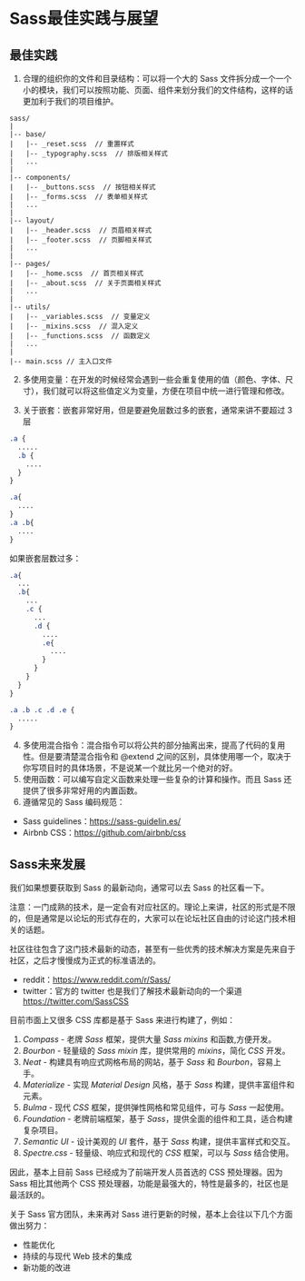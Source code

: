 # Sass最佳实践与展望



## 最佳实践

1. 合理的组织你的文件和目录结构：可以将一个大的 Sass 文件拆分成一个一个小的模块，我们可以按照功能、页面、组件来划分我们的文件结构，这样的话更加利于我们的项目维护。

```base
sass/
|
|-- base/
|   |-- _reset.scss  // 重置样式
|   |-- _typography.scss  // 排版相关样式
|   ...
|
|-- components/
|   |-- _buttons.scss  // 按钮相关样式
|   |-- _forms.scss  // 表单相关样式
|   ...
|
|-- layout/
|   |-- _header.scss  // 页眉相关样式
|   |-- _footer.scss  // 页脚相关样式
|   ...
|
|-- pages/
|   |-- _home.scss  // 首页相关样式
|   |-- _about.scss  // 关于页面相关样式
|   ...
|
|-- utils/
|   |-- _variables.scss  // 变量定义
|   |-- _mixins.scss  // 混入定义
|   |-- _functions.scss  // 函数定义
|   ...
|
|-- main.scss // 主入口文件
```

2. 多使用变量：在开发的时候经常会遇到一些会重复使用的值（颜色、字体、尺寸），我们就可以将这些值定义为变量，方便在项目中统一进行管理和修改。

3. 关于嵌套：嵌套非常好用，但是要避免层数过多的嵌套，通常来讲不要超过 3 层

```scss
.a {
  .....
  .b {
    ....
  }
}
```

```css
.a{
  ....
}
.a .b{
  ....
}
```

如果嵌套层数过多：

```scss
.a{
  ...
  .b{
    ...
    .c {
      ...
      .d {
        ....
        .e{
          ....
        }
      }
    }
  }
}
```

```css
.a .b .c .d .e {
  .....
}
```

4. 多使用混合指令：混合指令可以将公共的部分抽离出来，提高了代码的复用性。但是要清楚混合指令和 @extend 之间的区别，具体使用哪一个，取决于你写项目时的具体场景，不是说某一个就比另一个绝对的好。
5. 使用函数：可以编写自定义函数来处理一些复杂的计算和操作。而且 Sass 还提供了很多非常好用的内置函数。
6. 遵循常见的 Sass 编码规范：

- Sass guidelines：https://sass-guidelin.es/
- Airbnb CSS：https://github.com/airbnb/css





## Sass未来发展

我们如果想要获取到 Sass 的最新动向，通常可以去 Sass 的社区看一下。

注意：一门成熟的技术，是一定会有对应社区的。理论上来讲，社区的形式是不限的，但是通常是以论坛的形式存在的，大家可以在论坛社区自由的讨论这门技术相关的话题。

社区往往包含了这门技术最新的动态，甚至有一些优秀的技术解决方案是先来自于社区，之后才慢慢成为正式的标准语法的。

- reddit：https://www.reddit.com/r/Sass/
- twitter：官方的 twitter 也是我们了解技术最新动向的一个渠道 https://twitter.com/SassCSS



目前市面上又很多 CSS 库都是基于 Sass 来进行构建了，例如：

1. *Compass* - 老牌 *Sass* 框架，提供大量 *Sass mixins* 和函数,方便开发。
2. *Bourbon* - 轻量级的 *Sass mixin* 库，提供常用的 *mixins*，简化 *CSS* 开发。
3. *Neat* - 构建具有响应式网格布局的网站，基于 *Sass* 和 *Bourbon*，容易上手。
4. *Materialize* - 实现 *Material Design* 风格，基于 *Sass* 构建，提供丰富组件和元素。
5. *Bulma* - 现代 *CSS* 框架，提供弹性网格和常见组件，可与 *Sass* 一起使用。
6. *Foundation* - 老牌前端框架，基于 *Sass*，提供全面的组件和工具，适合构建复杂项目。
7. *Semantic UI* - 设计美观的 *UI* 套件，基于 *Sass* 构建，提供丰富样式和交互。
8. *Spectre.css* - 轻量级、响应式和现代的 *CSS* 框架，可以与 *Sass* 结合使用。



因此，基本上目前 Sass 已经成为了前端开发人员首选的 CSS 预处理器。因为 Sass 相比其他两个 CSS 预处理器，功能是最强大的，特性是最多的，社区也是最活跃的。

关于 Sass 官方团队，未来再对 Sass 进行更新的时候，基本上会往以下几个方面做出努力：

- 性能优化
- 持续的与现代 Web 技术的集成
- 新功能的改进
